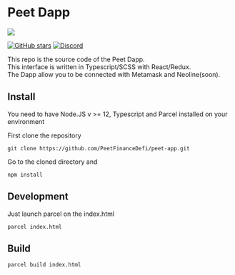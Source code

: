 # Peet Dapp

![](https://i.imgur.com/ATRKw7W.png)

[![GitHub stars](https://img.shields.io/github/stars/PeetFinanceDefi/payment-bridge.svg?style=social&label=Star&maxAge=2592000)](https://GitHub.com/Naereen/StrapDown.js/stargazers/)
[![Discord](https://img.shields.io/discord/746459328239894558.svg?label=&logo=discord&logoColor=ffffff&color=7389D8&labelColor=6A7EC2)](https://discord.gg/vpEv3HJ)

This repo is the source code of the Peet Dapp.  
This interface is written in Typescript/SCSS with React/Redux.  
The Dapp allow you to be connected with Metamask and Neoline(soon).

## Install
You need to have Node.JS v >= 12, Typescript and Parcel installed on your environment

First clone the repository
```
git clone https://github.com/PeetFinanceDefi/peet-app.git
```

Go to the cloned directory and
```
npm install
```

## Development
Just launch parcel on the index.html
```
parcel index.html
```

## Build
```
parcel build index.html
```
